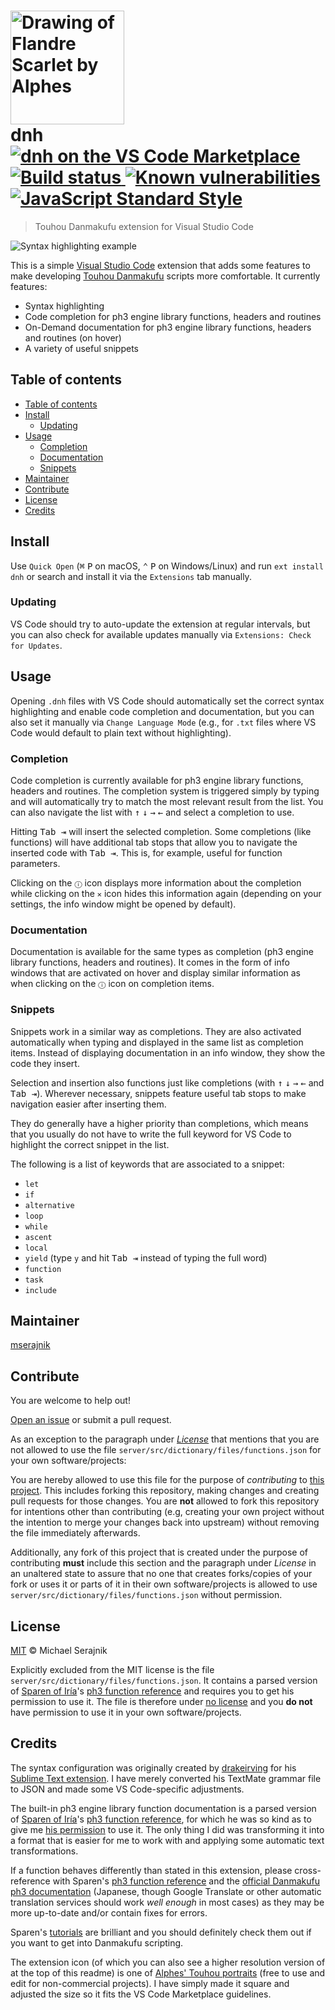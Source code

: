 <h1>
  <img
    src="https://github.com/mserajnik/dnh/raw/master/images/logo.png"
    alt="Drawing of Flandre Scarlet by Alphes"
    width="182">
  <br>
  dnh
  <a href="https://marketplace.visualstudio.com/items?itemName=mserajnik.dnh">
    <img
      src="https://img.shields.io/vscode-marketplace/v/mserajnik.dnh.svg"
      alt="dnh on the VS Code Marketplace">
  </a>
  <a href="https://travis-ci.com/mserajnik/dnh">
    <img src="https://travis-ci.com/mserajnik/dnh.svg" alt="Build status">
  </a>
  <a href="https://snyk.io/test/github/mserajnik/dnh">
    <img
      src="https://snyk.io/test/github/mserajnik/dnh/badge.svg"
      alt="Known vulnerabilities">
  </a>
  <a href="https://standardjs.com">
    <img
      src="https://img.shields.io/badge/code_style-standard-brightgreen.svg"
      alt="JavaScript Standard Style">
  </a>
</h1>

> Touhou Danmakufu extension for Visual Studio Code

![Syntax highlighting example][syntax-highlighting-example]

This is a simple [Visual Studio Code][vs-code] extension that adds some
features to make developing [Touhou Danmakufu][touhou-danmakufu] scripts more
comfortable. It currently features:

+ Syntax highlighting
+ Code completion for ph3 engine library functions, headers and routines
+ On-Demand documentation for ph3 engine library functions, headers and
  routines (on hover)
+ A variety of useful snippets

## Table of contents

- [Table of contents](#table-of-contents)
- [Install](#install)
  - [Updating](#updating)
- [Usage](#usage)
  - [Completion](#completion)
  - [Documentation](#documentation)
  - [Snippets](#snippets)
- [Maintainer](#maintainer)
- [Contribute](#contribute)
- [License](#license)
- [Credits](#credits)

## Install

Use `Quick Open` (<kbd>⌘</kbd> <kbd>P</kbd> on macOS,
<kbd>⌃</kbd> <kbd>P</kbd> on Windows/Linux) and run `ext install dnh` or
search and install it via the `Extensions` tab manually.

### Updating

VS Code should try to auto-update the extension at regular intervals, but you
can also check for available updates manually via
`Extensions: Check for Updates`.

## Usage

Opening `.dnh` files with VS Code should automatically set the correct syntax
highlighting and enable code completion and documentation, but you can also set
it manually via `Change Language Mode` (e.g., for `.txt` files where VS Code
would default to plain text without highlighting).

### Completion

Code completion is currently available for ph3 engine library functions,
headers and routines. The completion system is triggered simply by typing and
will automatically try to match the most relevant result from the list. You can
also navigate the list with
<kbd>↑</kbd> <kbd>↓</kbd> <kbd>→</kbd> <kbd>←</kbd> and select a completion to
use.

Hitting <kbd>Tab ⇥</kbd> will insert the selected completion. Some completions
(like functions) will have additional tab stops that allow you to navigate the
inserted code with <kbd>Tab ⇥</kbd>. This is, for example, useful for function
parameters.

Clicking on the `ⓘ` icon displays more information about the completion while
clicking on the `✕` icon hides this information again (depending on your
settings, the info window might be opened by default).

### Documentation

Documentation is available for the same types as completion (ph3 engine library
functions, headers and routines). It comes in the form of info windows that are
activated on hover and display similar information as when clicking on the `ⓘ`
icon on completion items.

### Snippets

Snippets work in a similar way as completions. They are also activated
automatically when typing and displayed in the same list as completion items.
Instead of displaying documentation in an info window, they show the code they
insert.

Selection and insertion also functions just like completions (with
<kbd>↑</kbd> <kbd>↓</kbd> <kbd>→</kbd> <kbd>←</kbd> and <kbd>Tab ⇥</kbd>).
Wherever necessary, snippets feature useful tab stops to make navigation easier
after inserting them.

They do generally have a higher priority than completions, which means that you
usually do not have to write the full keyword for VS Code to highlight the
correct snippet in the list.

The following is a list of keywords that are associated to a snippet:

+ `let`
+ `if`
+ `alternative`
+ `loop`
+ `while`
+ `ascent`
+ `local`
+ `yield` (type `y` and hit <kbd>Tab ⇥</kbd> instead of typing the full word)
+ `function`
+ `task`
+ `include`

## Maintainer

[mserajnik][maintainer-url]

## Contribute

You are welcome to help out!

[Open an issue][issues-url] or submit a pull request.

As an exception to the paragraph under _[License](#license)_ that mentions that
you are not allowed to use the file
`server/src/dictionary/files/functions.json` for your own software/projects:

You are hereby allowed to use this file for the purpose of _contributing_ to
[this project][project-url]. This includes forking this repository, making
changes and creating pull requests for those changes. You are __not__ allowed
to fork this repository for intentions other than contributing (e.g, creating
your own project without the intention to merge your changes back into
upstream) without removing the file immediately afterwards.

Additionally, any fork of this project that is created under the purpose of
contributing __must__ include this section and the paragraph under _License_ in
an unaltered state to assure that no one that creates forks/copies of your fork
or uses it or parts of it in their own software/projects is allowed to use
`server/src/dictionary/files/functions.json` without permission.

## License

[MIT](LICENSE.md) © Michael Serajnik

Explicitly excluded from the MIT license is the file
`server/src/dictionary/files/functions.json`. It contains a parsed version of
[Sparen of Iría][sparen]'s [ph3 function reference][sparen-function-reference]
and requires you to get his permission to use it. The file is therefore under
[no license][no-license] and you __do not__ have permission to use it in your
own software/projects.

## Credits

The syntax configuration was originally created by [drakeirving][drakeirving]
for his [Sublime Text extension][sublime-danmakufu]. I have merely converted
his TextMate grammar file to JSON and made some VS Code-specific adjustments.

The built-in ph3 engine library function documentation is a parsed version of
[Sparen of Iría][sparen]'s [ph3 function reference][sparen-function-reference],
for which he was so kind as to give me [his permission](sparen_permission.md)
to use it. The only thing I did was transforming it into a format that is
easier for me to work with and applying some automatic text transformations.

If a function behaves differently than stated in this extension, please
cross-reference with Sparen's
[ph3 function reference][sparen-function-reference] and the
[official Danmakufu ph3 documentation][touhou-danmakufu-docs] (Japanese, though
Google Translate or other automatic translation services should work
_well enough_ in most cases) as they may be more up-to-date and/or contain
fixes for errors.

Sparen's [tutorials][sparen-tutorials] are brilliant and you should definitely
check them out if you want to get into Danmakufu scripting.

The extension icon (of which you can also see a higher resolution version of at
the top of this readme) is one of [Alphes' Touhou portraits][alphes-portraits]
(free to use and edit for non-commercial projects). I have simply made it
square and adjusted the size so it fits the VS Code Marketplace guidelines.

[syntax-highlighting-example]: https://github.com/mserajnik/dnh/raw/master/images/syntax-highlighting-example.png

[vs-code]: https://code.visualstudio.com/
[touhou-danmakufu]: https://en.touhouwiki.net/wiki/Touhou_Danmakufu
[sparen]: https://github.com/sparen
[sparen-function-reference]: https://sparen.github.io/ph3tutorials/docs.html
[no-license]: https://choosealicense.com/no-permission/
[drakeirving]: https://github.com/drakeirving
[sublime-danmakufu]: https://github.com/drakeirving/sublime-danmakufu
[touhou-danmakufu-docs]: http://www.geocities.co.jp/SiliconValley-Oakland/9951/pre/th_dnh_help_v3.html
[sparen-tutorials]: https://sparen.github.io/ph3tutorials/ph3tutorials.html
[alphes-portraits]: http://gensoukyou.1000.tv/dl.html

[maintainer-url]: https://github.com/mserajnik
[issues-url]: https://github.com/mserajnik/dnh/issues/new
[project-url]: https://github.com/mserajnik/dnh
